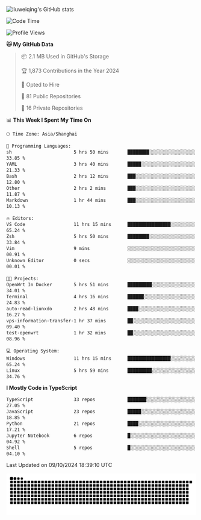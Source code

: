 ![liuweiqing's GitHub stats](https://github-readme-stats.vercel.app/api?username=14790897&show_icons=true&locale=cn&include_all_commits=true&count_private=true)

<!--START_SECTION:waka-->
![Code Time](http://img.shields.io/badge/Code%20Time-1%2C453%20hrs%2049%20mins-blue)

![Profile Views](http://img.shields.io/badge/Profile%20Views-2-blue)

**🐱 My GitHub Data** 

> 📦 2.1 MB Used in GitHub's Storage 
 > 
> 🏆 1,873 Contributions in the Year 2024
 > 
> 💼 Opted to Hire
 > 
> 📜 81 Public Repositories 
 > 
> 🔑 16 Private Repositories 
 > 
📊 **This Week I Spent My Time On** 

```text
🕑︎ Time Zone: Asia/Shanghai

💬 Programming Languages: 
sh                       5 hrs 50 mins       ████████░░░░░░░░░░░░░░░░░   33.85 % 
YAML                     3 hrs 40 mins       █████░░░░░░░░░░░░░░░░░░░░   21.33 % 
Bash                     2 hrs 12 mins       ███░░░░░░░░░░░░░░░░░░░░░░   12.80 % 
Other                    2 hrs 2 mins        ███░░░░░░░░░░░░░░░░░░░░░░   11.87 % 
Markdown                 1 hr 44 mins        ███░░░░░░░░░░░░░░░░░░░░░░   10.13 % 

🔥 Editors: 
VS Code                  11 hrs 15 mins      ████████████████░░░░░░░░░   65.24 % 
Zsh                      5 hrs 50 mins       ████████░░░░░░░░░░░░░░░░░   33.84 % 
Vim                      9 mins              ░░░░░░░░░░░░░░░░░░░░░░░░░   00.91 % 
Unknown Editor           0 secs              ░░░░░░░░░░░░░░░░░░░░░░░░░   00.01 % 

🐱‍💻 Projects: 
OpenWrt In Docker        5 hrs 51 mins       █████████░░░░░░░░░░░░░░░░   34.01 % 
Terminal                 4 hrs 16 mins       ██████░░░░░░░░░░░░░░░░░░░   24.83 % 
auto-read-liunxdo        2 hrs 48 mins       ████░░░░░░░░░░░░░░░░░░░░░   16.27 % 
vps-information-transfer-1 hr 37 mins        ██░░░░░░░░░░░░░░░░░░░░░░░   09.40 % 
test-openwrt             1 hr 32 mins        ██░░░░░░░░░░░░░░░░░░░░░░░   08.96 % 

💻 Operating System: 
Windows                  11 hrs 15 mins      ████████████████░░░░░░░░░   65.24 % 
Linux                    5 hrs 59 mins       █████████░░░░░░░░░░░░░░░░   34.76 % 
```

**I Mostly Code in TypeScript** 

```text
TypeScript               33 repos            ███████░░░░░░░░░░░░░░░░░░   27.05 % 
JavaScript               23 repos            █████░░░░░░░░░░░░░░░░░░░░   18.85 % 
Python                   21 repos            ████░░░░░░░░░░░░░░░░░░░░░   17.21 % 
Jupyter Notebook         6 repos             █░░░░░░░░░░░░░░░░░░░░░░░░   04.92 % 
Shell                    5 repos             █░░░░░░░░░░░░░░░░░░░░░░░░   04.10 % 
```




 Last Updated on 09/10/2024 18:39:10 UTC
<!--END_SECTION:waka-->

<picture>
  <source media="(prefers-color-scheme: dark)" srcset="https://raw.githubusercontent.com/14790897/14790897/output/github-contribution-grid-snake-dark.svg" />
  <source media="(prefers-color-scheme: light)" srcset="https://raw.githubusercontent.com/14790897/14790897/output/github-contribution-grid-snake.svg" />
  <img alt="github-snake" src="https://raw.githubusercontent.com/14790897/14790897/output/github-contribution-grid-snake.svg" />
</picture>
